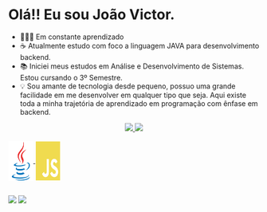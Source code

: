 # Olá!! Eu sou João Victor.

- 👨🏻‍💻 Em constante aprendizado
- ☕ Atualmente estudo com foco a linguagem JAVA para desenvolvimento backend.
- 📚 Iniciei meus estudos em Análise e Desenvolvimento de Sistemas. Estou cursando o 3º Semestre.
- 💡 Sou amante de tecnologia desde pequeno, possuo uma grande facilidade em me desenvolver em qualquer tipo que seja.
Aqui existe toda a minha trajetória de aprendizado em programação com ênfase em backend.

 
<div align="center">
  <a href="https://github.com/joaovictordjl">
  <img height="180em" src="https://github-readme-stats.vercel.app/api?username=joaovictordjl&show_icons=true&theme=dark&include_all_commits=true&count_private=true"/>
  <img height="180em" src="https://github-readme-stats.vercel.app/api/top-langs/?username=joaovictordjl&layout=compact&langs_count=7&theme=dark"/>
</div>
 <div style="display: inline_block"><br>
  

  <img align="center" alt="joao-Js" height="80" width="50" src="https://raw.githubusercontent.com/devicons/devicon/master/icons/java/java-original.svg">
  <img align="center" alt="joao-Js" height="80" width="50" src="https://raw.githubusercontent.com/devicons/devicon/master/icons/javascript/javascript-plain.svg">
  
           
          
  
  
  
 </div>
 

  ##
  
  <div>
      <a href="https://instagram.com/juuuaozin_" target="_blank"><img src="https://img.shields.io/badge/-Instagram-%23E4405F?style=for-the-badge&logo=instagram&logoColor=white" target="_blank"></a>
    <a href="https://www.linkedin.com/in/jo%C3%A3o-victor-9087b9234/" target="_blank"><img src="https://img.shields.io/badge/-LinkedIn-%230077B5?style=for-the-badge&logo=linkedin&logoColor=white" target="_blank"></a> 
    
    
  </div>

<!---
joaovictordjl/joaovictordjl is a ✨ special ✨ repository because its `README.md` (this file) appears on your GitHub profile.
You can click the Preview link to take a look at your changes.
--->
